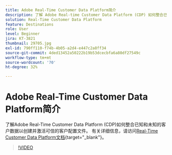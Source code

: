 ```yaml
---
title: Adobe Real-Time Customer Data Platform简介
description: 了解 Adobe Real-time Customer Data Platform (CDP) 如何整合已知和未知的客户数据以创建并激活可信的客户轮廓。
solution: Real-Time Customer Data Platform
feature: Destinations
role: User
level: Beginner
jira: KT-3821
thumbnail: 29705.jpg
exl-id: 790ff110-f74b-4b05-a2d4-e447c2a8ff34
source-git-commit: 4ded13452a50222b19b53dcecbfa6a80df27549c
workflow-type: tm+mt
source-wordcount: '70'
ht-degree: 32%

---
```


# Adobe Real-Time Customer Data Platform简介

了解Adobe Real-Time Customer Data Platform (CDP)如何整合已知和未知的客户数据以创建并激活可信的客户配置文件。 有关详细信息，请访问[Real-Time Customer Data Platform文档](https://experienceleague.adobe.com/docs/experience-platform/rtcdp/overview.html?lang=zh-Hans){target="_blank"}。

>[!VIDEO](https://video.tv.adobe.com/v/3427742t1?learn=on&enablevpops)
